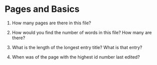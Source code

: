 # Pages and Basics

1) How many pages are there in this file?

2) How would you find the number of words in this file? How many are there?

3) What is the length of the longest entry title? What is that entry?
4) When was of the page with the highest id number last edited?

